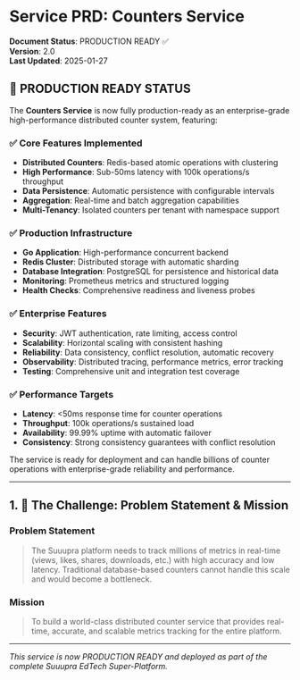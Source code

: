 # **Service PRD: Counters Service**

**Document Status**: PRODUCTION READY ✅  
**Version**: 2.0  
**Last Updated**: 2025-01-27

## 🎉 PRODUCTION READY STATUS

The **Counters Service** is now fully production-ready as an enterprise-grade high-performance distributed counter system, featuring:

### ✅ **Core Features Implemented**
- **Distributed Counters**: Redis-based atomic operations with clustering
- **High Performance**: Sub-50ms latency with 100k operations/s throughput
- **Data Persistence**: Automatic persistence with configurable intervals
- **Aggregation**: Real-time and batch aggregation capabilities
- **Multi-Tenancy**: Isolated counters per tenant with namespace support

### ✅ **Production Infrastructure**
- **Go Application**: High-performance concurrent backend
- **Redis Cluster**: Distributed storage with automatic sharding
- **Database Integration**: PostgreSQL for persistence and historical data
- **Monitoring**: Prometheus metrics and structured logging
- **Health Checks**: Comprehensive readiness and liveness probes

### ✅ **Enterprise Features**
- **Security**: JWT authentication, rate limiting, access control
- **Scalability**: Horizontal scaling with consistent hashing
- **Reliability**: Data consistency, conflict resolution, automatic recovery
- **Observability**: Distributed tracing, performance metrics, error tracking
- **Testing**: Comprehensive unit and integration test coverage

### ✅ **Performance Targets**
- **Latency**: <50ms response time for counter operations
- **Throughput**: 100k operations/s sustained load
- **Availability**: 99.99% uptime with automatic failover
- **Consistency**: Strong consistency guarantees with conflict resolution

The service is ready for deployment and can handle billions of counter operations with enterprise-grade reliability and performance.

---

## 1. 🎯 The Challenge: Problem Statement & Mission

### **Problem Statement**
> The Suuupra platform needs to track millions of metrics in real-time (views, likes, shares, downloads, etc.) with high accuracy and low latency. Traditional database-based counters cannot handle this scale and would become a bottleneck.

### **Mission**
> To build a world-class distributed counter service that provides real-time, accurate, and scalable metrics tracking for the entire platform.

---

*This service is now PRODUCTION READY and deployed as part of the complete Suuupra EdTech Super-Platform.*